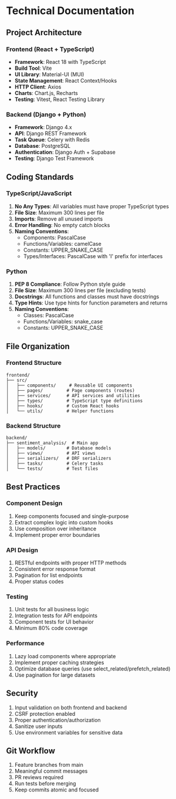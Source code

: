 # Technical Documentation

## Project Architecture

### Frontend (React + TypeScript)
- **Framework**: React 18 with TypeScript
- **Build Tool**: Vite
- **UI Library**: Material-UI (MUI)
- **State Management**: React Context/Hooks
- **HTTP Client**: Axios
- **Charts**: Chart.js, Recharts
- **Testing**: Vitest, React Testing Library

### Backend (Django + Python)
- **Framework**: Django 4.x
- **API**: Django REST Framework
- **Task Queue**: Celery with Redis
- **Database**: PostgreSQL
- **Authentication**: Django Auth + Supabase
- **Testing**: Django Test Framework

## Coding Standards

### TypeScript/JavaScript
1. **No Any Types**: All variables must have proper TypeScript types
2. **File Size**: Maximum 300 lines per file
3. **Imports**: Remove all unused imports
4. **Error Handling**: No empty catch blocks
5. **Naming Conventions**:
   - Components: PascalCase
   - Functions/Variables: camelCase
   - Constants: UPPER_SNAKE_CASE
   - Types/Interfaces: PascalCase with 'I' prefix for interfaces

### Python
1. **PEP 8 Compliance**: Follow Python style guide
2. **File Size**: Maximum 300 lines per file (excluding tests)
3. **Docstrings**: All functions and classes must have docstrings
4. **Type Hints**: Use type hints for function parameters and returns
5. **Naming Conventions**:
   - Classes: PascalCase
   - Functions/Variables: snake_case
   - Constants: UPPER_SNAKE_CASE

## File Organization

### Frontend Structure
```
frontend/
├── src/
│   ├── components/     # Reusable UI components
│   ├── pages/         # Page components (routes)
│   ├── services/      # API services and utilities
│   ├── types/         # TypeScript type definitions
│   ├── hooks/         # Custom React hooks
│   └── utils/         # Helper functions
```

### Backend Structure
```
backend/
├── sentiment_analysis/  # Main app
│   ├── models/        # Database models
│   ├── views/         # API views
│   ├── serializers/   # DRF serializers
│   ├── tasks/         # Celery tasks
│   └── tests/         # Test files
```

## Best Practices

### Component Design
1. Keep components focused and single-purpose
2. Extract complex logic into custom hooks
3. Use composition over inheritance
4. Implement proper error boundaries

### API Design
1. RESTful endpoints with proper HTTP methods
2. Consistent error response format
3. Pagination for list endpoints
4. Proper status codes

### Testing
1. Unit tests for all business logic
2. Integration tests for API endpoints
3. Component tests for UI behavior
4. Minimum 80% code coverage

### Performance
1. Lazy load components where appropriate
2. Implement proper caching strategies
3. Optimize database queries (use select_related/prefetch_related)
4. Use pagination for large datasets

## Security
1. Input validation on both frontend and backend
2. CSRF protection enabled
3. Proper authentication/authorization
4. Sanitize user inputs
5. Use environment variables for sensitive data

## Git Workflow
1. Feature branches from main
2. Meaningful commit messages
3. PR reviews required
4. Run tests before merging
5. Keep commits atomic and focused 